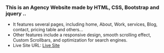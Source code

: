 ### This is an Agency Website made by HTML, CSS, Bootstrap and jquery ..
- It features several pages, including home, About, Work, services, Blog, contact, pricing table and others...
- Other features include a responsive design, smooth scrolling effect, Custom Scrollbars, and optimization for search engines.
- Live Site URL: <a href="https://abdelrahmanalsayed.github.io/EliteCorp-Website/" target="_blank">Live Site</a>

